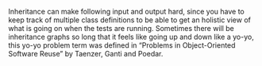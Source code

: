 Inheritance can make following input and output hard, since you have to keep track of multiple class definitions to be able to get an holistic view of what is going on when the tests are running. Sometimes there will be inheritance graphs so long that it feels like going up and down like a yo-yo, this yo-yo problem term was defined in “Problems in Object-Oriented Software Reuse” by Taenzer, Ganti and Poedar.